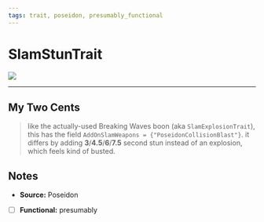 ```yaml
---
tags: trait, poseidon, presumably_functional
---
```

<!-- end front matter -->
# SlamStunTrait 
![](Poseidon_08_Large.png)

---
## My Two Cents
> like the actually-used Breaking Waves boon (aka `SlamExplosionTrait`), this has the field `AddOnSlamWeapons = {"PoseidonCollisionBlast"}`. it differs by adding **3**/**4.5**/**6**/**7.5** second stun instead of an explosion, which feels kind of busted.

## Notes
* **Source:** Poseidon
* [ ] **Functional:** presumably